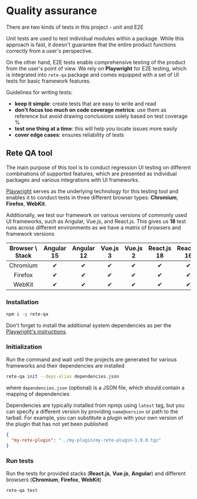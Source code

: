 # Quality assurance

There are two kinds of tests in this project - unit and E2E

Unit tests are used to test individual modules within a package. While this approach is fast, it doesn't guarantee that the entire product functions correctly from a user's perspective.

On the other hand, E2E tests enable comprehensive testing of the product from the user's point of view. We rely on **Playwright** for E2E testing, which is integrated into `rete-qa` package and comes equipped with a set of UI tests for basic framework features.

Guidelines for writing tests:

- **keep it simple**: create tests that are easy to write and read
- **don't focus too much on code coverage metrics**: use them as reference but avoid drawing conclusions solely based on test coverage %
- **test one thing at a time**: this will help you locate issues more easily
- **cover edge cases**: ensures reliability of tests

## Rete QA tool

The main purpose of this tool is to conduct regression UI testing on different combinations of supported features, which are presented as individual packages and various integrations with UI frameworks.

[Playwright](https://playwright.dev) serves as the underlying technology for this testing tool and enables it to conduct tests in three different browser types: **Chromium**, **Firefox**, **WebKit**.

Additionally, we test our framework on various versions of commonly used UI frameworks, such as Angular, Vue.js, and React.js. This gives us **18** test runs across different environments as we have a matrix of browsers and framework versions

| Browser \ Stack | Angular 15 | Angular 12 | Vue.js 3 | Vue.js 2 | React.js 18 | React.js 16 |
|:--------:|:----------:|:----------:|:--------:|:--------:|:-----------:|:-----------:|
| Chromium |      ✔     |      ✔     |     ✔    |     ✔    |      ✔      |      ✔      |
|  Firefox |      ✔     |      ✔     |     ✔    |     ✔    |      ✔      |      ✔      |
|  WebKit  |      ✔     |      ✔     |     ✔    |     ✔    |      ✔      |      ✔      |

### Installation

```bash
npm i -g rete-qa
```

Don't forget to install the additional system dependencies as per the [Playwright's instructions](https://playwright.dev/docs/ci#introduction).

### Initialization

Run the command and wait until the projects are generated for various frameworks and their dependencies are installed

```bash
rete-qa init --deps-alias dependencies.json
```

where `dependencies.json` (optional) is a JSON file, which should contain a mapping of dependencies

Dependencies are typically installed from npmjs using `latest` tag, but you can specify a different version by providing `name@version` or path to the tarball. For example, you can substitute a plugin with your own version of the plugin that has not yet been published

```json
{
  "my-rete-plugin": "../my-plugin/my-rete-plugin-1.0.0.tgz"
}
```

### Run tests

Run the tests for provided stacks (**React.js**, **Vue.js**, **Angular**) and different browsers (**Chromium**, **Firefox**, **WebKit**)

```bash
rete-qa test
```
